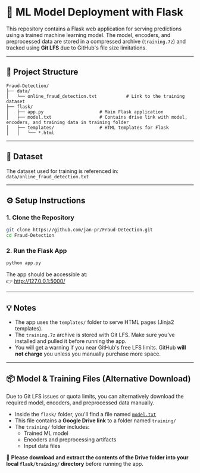 
# 🧠 ML Model Deployment with Flask 

This repository contains a Flask web application for serving predictions using a trained machine learning model. The model, encoders, and preprocessed data are stored in a compressed archive (`training.7z`) and tracked using **Git LFS** due to GitHub's file size limitations.

---

## 📁 Project Structure

```
Fraud-Detection/
├── data/
│   └── online_fraud_detection.txt           # Link to the training dataset
├── flask/
│   ├── app.py                     # Main Flask application
│   ├── model.txt                  # Contains drive link with model, encoders, and training data in training folder
│   ├── templates/                 # HTML templates for Flask
│   │   └── *.html
```

---

## 🔗 Dataset

The dataset used for training is referenced in:  
`data/online_fraud_detection.txt`

---

## ⚙️ Setup Instructions

### 1. Clone the Repository

```bash
git clone https://github.com/jan-pr/Fraud-Detection.git
cd Fraud-Detection
```

### 2. Run the Flask App

```bash
python app.py
```

The app should be accessible at:  
👉 http://127.0.0.1:5000/

---

## 💡 Notes

- The app uses the `templates/` folder to serve HTML pages (Jinja2 templates).
- The `training.7z` archive is stored with Git LFS. Make sure you’ve installed and pulled it before running the app.
- You will get a warning if you near GitHub's free LFS limits. GitHub **will not charge** you unless you manually purchase more space.

---

## 📦 Model & Training Files (Alternative Download)

Due to Git LFS issues or quota limits, you can alternatively download the required model, encoders, and preprocessed data manually.

- Inside the `flask/` folder, you'll find a file named [`model.txt`](flask/model.txt)
- This file contains a **Google Drive link** to a folder named `training/`
- The `training/` folder includes:
  - Trained ML model
  - Encoders and preprocessing artifacts
  - Input data files

🔽 **Please download and extract the contents of the Drive folder into your local `flask/training/` directory** before running the app.
